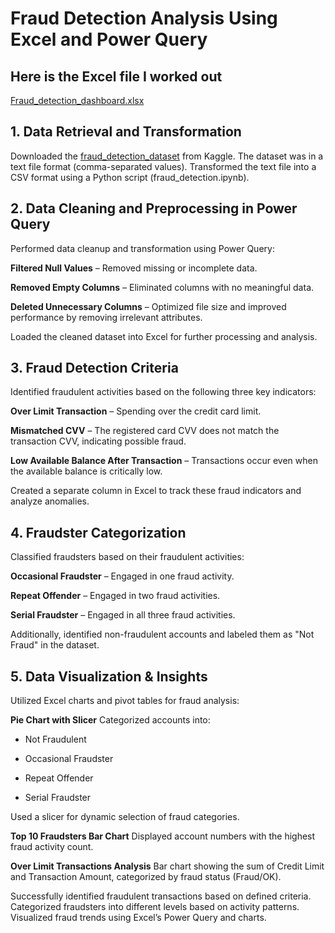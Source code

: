 # Fraud Detection Analysis Using Excel and Power Query

## Here is the Excel file I worked out
[Fraud_detection_dashboard.xlsx](https://docs.google.com/spreadsheets/d/1zJANtkn_QxByvLVb9_obcTuHsG7H7sw5/edit?usp=sharing&ouid=102385976138112393533&rtpof=true&sd=true)

## 1. Data Retrieval and Transformation
Downloaded the [fraud_detection_dataset](https://www.kaggle.com/datasets/ranjeetshrivastav/fraud-detection-dataset) from Kaggle. The dataset was in a text file format (comma-separated values).
Transformed the text file into a CSV format using a Python script (fraud_detection.ipynb).

## 2. Data Cleaning and Preprocessing in Power Query
Performed data cleanup and transformation using Power Query:

**Filtered Null Values** – Removed missing or incomplete data.

**Removed Empty Columns** – Eliminated columns with no meaningful data.

**Deleted Unnecessary Columns** – Optimized file size and improved performance by removing irrelevant attributes.

Loaded the cleaned dataset into Excel for further processing and analysis.

## 3. Fraud Detection Criteria
Identified fraudulent activities based on the following three key indicators:

**Over Limit Transaction** – Spending over the credit card limit.

**Mismatched CVV** – The registered card CVV does not match the transaction CVV, indicating possible fraud.

**Low Available Balance After Transaction** – Transactions occur even when the available balance is critically low.

Created a separate column in Excel to track these fraud indicators and analyze anomalies.

## 4. Fraudster Categorization
Classified fraudsters based on their fraudulent activities:

**Occasional Fraudster** – Engaged in one fraud activity.

**Repeat Offender** – Engaged in two fraud activities.

**Serial Fraudster** – Engaged in all three fraud activities.

Additionally, identified non-fraudulent accounts and labeled them as "Not Fraud" in the dataset.

## 5. Data Visualization & Insights
Utilized Excel charts and pivot tables for fraud analysis:

**Pie Chart with Slicer**
Categorized accounts into:

- Not Fraudulent

- Occasional Fraudster

- Repeat Offender

- Serial Fraudster

Used a slicer for dynamic selection of fraud categories.

**Top 10 Fraudsters Bar Chart**
Displayed account numbers with the highest fraud activity count.

**Over Limit Transactions Analysis**
Bar chart showing the sum of Credit Limit and Transaction Amount, categorized by fraud status (Fraud/OK).

Successfully identified fraudulent transactions based on defined criteria.
Categorized fraudsters into different levels based on activity patterns.
Visualized fraud trends using Excel’s Power Query and charts.
